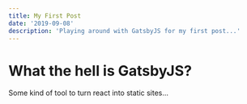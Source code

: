 ```yaml
---
title: My First Post
date: '2019-09-08'
description: 'Playing around with GatsbyJS for my first post...'
---
```


# What the hell is GatsbyJS?

Some kind of tool to turn react into static sites...
